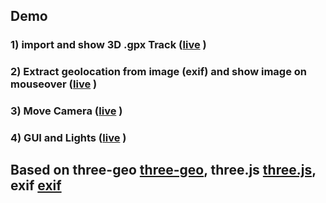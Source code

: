 ## Demo

### 1) import and show 3D .gpx Track ([live](https://hzuellig.github.io/summertrails/) )
### 2) Extract geolocation from image (exif) and show image on mouseover ([live](https://hzuellig.github.io/summertrails/showImage.html) )
### 3) Move Camera ([live](https://hzuellig.github.io/summertrails/move-camera.html) )
### 4) GUI and Lights ([live](https://hzuellig.github.io/summertrails/gui-and-lights.html) )


## Based on three-geo [three-geo](https://github.com/w3reality/three-geo/), three.js [three.js](https://threejs.org), exif [exif](https://github.com/exif-js/exif-js)

